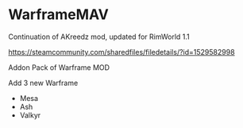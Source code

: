 # WarframeMAV

Continuation of AKreedz mod, updated for RimWorld 1.1

https://steamcommunity.com/sharedfiles/filedetails/?id=1529582998

Addon Pack of Warframe MOD

Add 3 new Warframe
* Mesa
* Ash
* Valkyr
